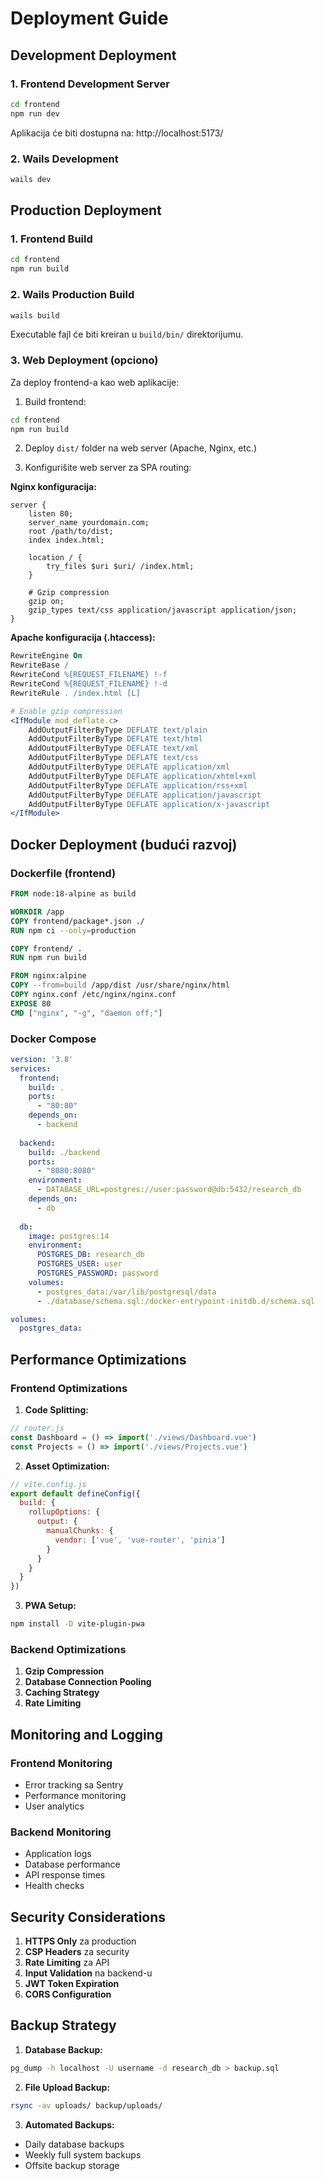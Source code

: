 # Deployment Guide

## Development Deployment

### 1. Frontend Development Server

```bash
cd frontend
npm run dev
```
Aplikacija će biti dostupna na: http://localhost:5173/

### 2. Wails Development

```bash
wails dev
```

## Production Deployment

### 1. Frontend Build

```bash
cd frontend
npm run build
```

### 2. Wails Production Build

```bash
wails build
```

Executable fajl će biti kreiran u `build/bin/` direktorijumu.

### 3. Web Deployment (opciono)

Za deploy frontend-a kao web aplikacije:

1. Build frontend:
```bash
cd frontend
npm run build
```

2. Deploy `dist/` folder na web server (Apache, Nginx, etc.)

3. Konfigurišite web server za SPA routing:

**Nginx konfiguracija:**
```nginx
server {
    listen 80;
    server_name yourdomain.com;
    root /path/to/dist;
    index index.html;

    location / {
        try_files $uri $uri/ /index.html;
    }

    # Gzip compression
    gzip on;
    gzip_types text/css application/javascript application/json;
}
```

**Apache konfiguracija (.htaccess):**
```apache
RewriteEngine On
RewriteBase /
RewriteCond %{REQUEST_FILENAME} !-f
RewriteCond %{REQUEST_FILENAME} !-d
RewriteRule . /index.html [L]

# Enable gzip compression
<IfModule mod_deflate.c>
    AddOutputFilterByType DEFLATE text/plain
    AddOutputFilterByType DEFLATE text/html
    AddOutputFilterByType DEFLATE text/xml
    AddOutputFilterByType DEFLATE text/css
    AddOutputFilterByType DEFLATE application/xml
    AddOutputFilterByType DEFLATE application/xhtml+xml
    AddOutputFilterByType DEFLATE application/rss+xml
    AddOutputFilterByType DEFLATE application/javascript
    AddOutputFilterByType DEFLATE application/x-javascript
</IfModule>
```

## Docker Deployment (budući razvoj)

### Dockerfile (frontend)
```dockerfile
FROM node:18-alpine as build

WORKDIR /app
COPY frontend/package*.json ./
RUN npm ci --only=production

COPY frontend/ .
RUN npm run build

FROM nginx:alpine
COPY --from=build /app/dist /usr/share/nginx/html
COPY nginx.conf /etc/nginx/nginx.conf
EXPOSE 80
CMD ["nginx", "-g", "daemon off;"]
```

### Docker Compose
```yaml
version: '3.8'
services:
  frontend:
    build: .
    ports:
      - "80:80"
    depends_on:
      - backend
      
  backend:
    build: ./backend
    ports:
      - "8080:8080"
    environment:
      - DATABASE_URL=postgres://user:password@db:5432/research_db
    depends_on:
      - db
      
  db:
    image: postgres:14
    environment:
      POSTGRES_DB: research_db
      POSTGRES_USER: user
      POSTGRES_PASSWORD: password
    volumes:
      - postgres_data:/var/lib/postgresql/data
      - ./database/schema.sql:/docker-entrypoint-initdb.d/schema.sql

volumes:
  postgres_data:
```

## Performance Optimizations

### Frontend Optimizations

1. **Code Splitting:**
```javascript
// router.js
const Dashboard = () => import('./views/Dashboard.vue')
const Projects = () => import('./views/Projects.vue')
```

2. **Asset Optimization:**
```javascript
// vite.config.js
export default defineConfig({
  build: {
    rollupOptions: {
      output: {
        manualChunks: {
          vendor: ['vue', 'vue-router', 'pinia']
        }
      }
    }
  }
})
```

3. **PWA Setup:**
```bash
npm install -D vite-plugin-pwa
```

### Backend Optimizations

1. **Gzip Compression**
2. **Database Connection Pooling**
3. **Caching Strategy**
4. **Rate Limiting**

## Monitoring and Logging

### Frontend Monitoring
- Error tracking sa Sentry
- Performance monitoring
- User analytics

### Backend Monitoring  
- Application logs
- Database performance
- API response times
- Health checks

## Security Considerations

1. **HTTPS Only** za production
2. **CSP Headers** za security
3. **Rate Limiting** za API
4. **Input Validation** na backend-u
5. **JWT Token Expiration**
6. **CORS Configuration**

## Backup Strategy

1. **Database Backup:**
```bash
pg_dump -h localhost -U username -d research_db > backup.sql
```

2. **File Upload Backup:**
```bash
rsync -av uploads/ backup/uploads/
```

3. **Automated Backups:**
- Daily database backups
- Weekly full system backups
- Offsite backup storage
